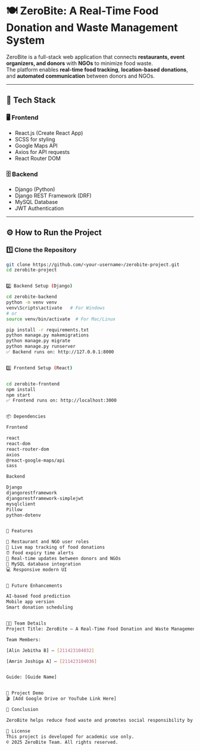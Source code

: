 # 🍽️ ZeroBite: A Real-Time Food Donation and Waste Management System

ZeroBite is a full-stack web application that connects **restaurants, event organizers, and donors** with **NGOs** to minimize food waste.  
The platform enables **real-time food tracking**, **location-based donations**, and **automated communication** between donors and NGOs.

---

## 🚀 Tech Stack

### 🖥️ Frontend
- React.js (Create React App)
- SCSS for styling
- Google Maps API
- Axios for API requests
- React Router DOM

### 🗄️ Backend
- Django (Python)
- Django REST Framework (DRF)
- MySQL Database
- JWT Authentication

---

## ⚙️ How to Run the Project

### 1️⃣ Clone the Repository
```bash
git clone https://github.com/<your-username>/zerobite-project.git
cd zerobite-project


2️⃣ Backend Setup (Django)

cd zerobite-backend
python -m venv venv
venv\Scripts\activate   # For Windows
# or
source venv/bin/activate  # For Mac/Linux

pip install -r requirements.txt
python manage.py makemigrations
python manage.py migrate
python manage.py runserver
✅ Backend runs on: http://127.0.0.1:8000


3️⃣ Frontend Setup (React)


cd zerobite-frontend
npm install
npm start
✅ Frontend runs on: http://localhost:3000


📦 Dependencies

Frontend

react
react-dom
react-router-dom
axios
@react-google-maps/api
sass

Backend

Django
djangorestframework
djangorestframework-simplejwt
mysqlclient
Pillow
python-dotenv


🔑 Features

👤 Restaurant and NGO user roles
📍 Live map tracking of food donations
⏰ Food expiry time alerts
📨 Real-time updates between donors and NGOs
💾 MySQL database integration
💻 Responsive modern UI


🧠 Future Enhancements

AI-based food prediction
Mobile app version
Smart donation scheduling


👩‍💻 Team Details
Project Title: ZeroBite – A Real-Time Food Donation and Waste Management System

Team Members:

[Alin Jebitha B] – [211423104032]

[Amrin Joshiga A] – [211423104036]


Guide: [Guide Name]


🎥 Project Demo
🎬 [Add Google Drive or YouTube Link Here]

🏁 Conclusion

ZeroBite helps reduce food waste and promotes social responsibility by connecting donors and NGOs through real-time technology.

📜 License
This project is developed for academic use only.
© 2025 ZeroBite Team. All rights reserved.

